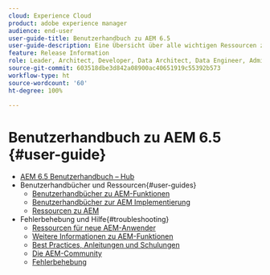 ```yaml
---
cloud: Experience Cloud
product: adobe experience manager
audience: end-user
user-guide-title: Benutzerhandbuch zu AEM 6.5
user-guide-description: Eine Übersicht über alle wichtigen Ressourcen zum Verständnis, Installieren, Verwalten und Verwenden von AEM 6.5
feature: Release Information
role: Leader, Architect, Developer, Data Architect, Data Engineer, Admin, User
source-git-commit: 603518dbe3d842a08900ac40651919c55392b573
workflow-type: ht
source-wordcount: '60'
ht-degree: 100%

---
```



# Benutzerhandbuch zu AEM 6.5 {#user-guide}

+ [AEM 6.5 Benutzerhandbuch – Hub](home.md)
+ Benutzerhandbücher und Ressourcen{#user-guides}
   + [Benutzerhandbücher zu AEM-Funktionen](capabilities.md)
   + [Benutzerhandbücher zur AEM Implementierung](implementation.md)
   + [Ressourcen zu AEM](resources.md)
+ Fehlerbehebung und Hilfe{#troubleshooting}
   + [Ressourcen für neue AEM-Anwender](new.md)
   + [Weitere Informationen zu AEM-Funktionen](learn.md)
   + [Best Practices, Anleitungen und Schulungen](best-practice.md)
   + [Die AEM-Community](community.md)
   + [Fehlerbehebung](troubleshooting.md)
